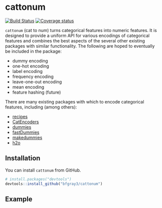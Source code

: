 
<!-- README.md is generated from README.Rmd. Please edit that file -->

# cattonum

[![Build
Status](https://travis-ci.org/bfgray3/cattonum.svg?branch=master)](https://travis-ci.org/bfgray3/cattonum)
[![Coverage
status](https://codecov.io/gh/bfgray3/cattonum/branch/master/graph/badge.svg)](https://codecov.io/github/bfgray3/cattonum?branch=master)

`cattonum` (cat to num) turns categorical features into numeric
features. It is designed to provide a uniform API for various encodings
of categorical features and combines the best aspects of the several
other existing packages with similar functionality. The following are
hoped to eventually be included in the package:

  - dummy encoding
  - one-hot encoding
  - label encoding
  - frequency encoding
  - leave-one-out encoding
  - mean encoding
  - feature hashing (future)

There are many existing packages with which to encode categorical
features, including (among
    others):

  - [recipes](https://cran.r-project.org/web/packages/recipes/index.html)
  - [CatEncoders](https://cran.r-project.org/web/packages/CatEncoders/index.html)
  - [dummies](https://cran.r-project.org/web/packages/dummies/index.html)
  - [fastDummies](https://cran.r-project.org/web/packages/fastDummies/index.html)
  - [makedummies](https://cran.r-project.org/web/packages/makedummies/index.html)
  - [h2o](https://cran.r-project.org/web/packages/h2o/index.html)

## Installation

You can install `cattonum` from GitHub.

``` r
# install.packages("devtools")
devtools::install_github("bfgray3/cattonum")
```

## Example
